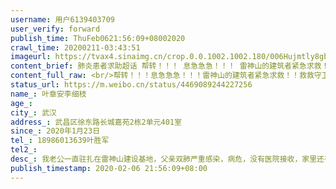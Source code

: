 ```yaml
---
username: 用户6139403709
user_verify: forward
publish_time: ThuFeb0621:56:09+08002020
crawl_time: 20200211-03:43:51
imageurl: https://tvax4.sinaimg.cn/crop.0.0.1002.1002.180/006Hujmtly8gbm7pj4wz2j30ru0rugp3.jpg?KID=imgbed,tva&Expires=1581373986&ssig=IhlnJoe93x,http://n.sinaimg.cn/photo/5213b46e/20181127/timeline_card_small_super_default.png
content_brief: 肺炎患者求助超话 帮转！！！ 息急急急！！！ 雷神山的建筑者紧急求救！！救救守卫雷神山的建筑者一家！！【姓名】叶章安  李细枝【年龄】【所在城市】武汉【所在小区、社区】武昌区徐东路长城嘉苑2栋2单元401室【患病时间】2020年1月23日【联系方式】18986013639  叶胜军【病情描述】我老 ...全文
content_full_raw: <br/>帮转！！！息急急急！！！雷神山的建筑者紧急求救！！救救守卫雷神山的建筑者一家！！<br/>【姓名】叶章安李细枝<br/>【年龄】<br/>【所在城市】武汉<br/>【所在小区、社区】武昌区徐东路长城嘉苑2栋2单元401室<br/>【患病时间】2020年1月23日<br/>【联系方式】18986013639叶胜军<br/>【病情描述】我老公一直驻扎在雷神山建设基地，父亲双肺严重感染，病危，没有医院接收，家里还有两个孩子，母亲也开始感染，我求求媒体帮帮我们，救救我们这个家庭<br/>病人情况:<br/>父亲：叶章安，1月23日出现症状，一直以为是普通感冒，2月2日下午，到梨园医院取得检测报告，结果是肺部CT阳性，双肺2/3已成毛玻璃状，临床确诊，氧饱和度低于临界值。已跟社区街道上报2天，联系各个医院，没有医院接收，至今没有收治隔离。<br/>母亲：李细枝，1月28日，开始发烧，37.6度到38.4度，1月31日，到梨园医院检查，显示肺部感染<br/>地址:武汉市武昌区徐东路长城嘉苑2栋2单元401室，联系电话:叶胜军18986013639<br/>请好心人帮忙，救救这家人!<br/><br/><ahref='/n/静静在武汉'>@静静在武汉</a><ahref='/n/武汉发布'>@武汉发布</a><ahref='/n/糖呗张丁文'>@糖呗张丁文</a><ahref='/n/老陶在路上'>@老陶在路上</a><ahref='/n/小米手机'>@小米手机</a><ahref='/n/涨停大侠'>@涨停大侠</a><ahref='/n/666云云'>@666云云</a>@/<ahref='/n/US送童话的小樱桃'>@US送童话的小樱桃</a>求救，求转发·！！<br/>我相信一个人看不到一群人看不到一大群人一定能看到<ahref='/n/侠客岛'>@侠客岛</a><ahref='/n/央视新闻'>@央视新闻</a><ahref='/n/中国日报'>@中国日报</a><ahref='/n/武汉晚报'>@武汉晚报</a><ahref='/n/人民日报'>@人民日报</a><ahref='/n/人民网'>@人民网</a><ahref='/n/央视网'>@央视网</a><ahref='/n/央视新闻'>@央视新闻</a><ahref='/n/丁香医生'>@丁香医生</a><ahref='/n/新华网'>@新华网</a><ahref='/n/中国新闻网'>@中国新闻网</a><ahref='/n/热点新闻'>@热点新闻</a><ahref='/n/中国新闻周刊'>@中国新闻周刊</a><ahref='/n/24小时新闻'>@24小时新闻</a><ahref='/n/网易新闻客户端'>@网易新闻客户端</a><ahref='/n/凤凰新闻客户端'>@凤凰新闻客户端</a><ahref='/n/新京报动新闻'>@新京报动新闻</a><ahref='/n/全球头条新闻事件'>@全球头条新闻事件</a><ahref='/n/央视新闻周刊'>@央视新闻周刊</a>
status_url: https://m.weibo.cn/status/4469089244227256
name_: 叶章安李细枝
age_: 
city_: 武汉
address_: 武昌区徐东路长城嘉苑2栋2单元401室
since_: 2020年1月23日
tel_: 18986013639叶胜军
tel2_: 
desc_: 我老公一直驻扎在雷神山建设基地，父亲双肺严重感染，病危，没有医院接收，家里还有两个孩子，母亲也开始感染，我求求媒体帮帮我们，救救我们这个家庭病人情况父亲叶章安，1月23日出现症状，一直以为是普通感冒，2月2日下午，到梨园医院取得检测报告，结果是肺部CT阳性，双肺2/3已成毛玻璃状，临床确诊，氧饱和度低于临界值。已跟社区街道上报2天，联系各个医院，没有医院接收，至今没有收治隔离。母亲李细枝，1月28日，开始发烧，37.6度到38.4度，1月31日，到梨园医院检查，显示肺部感染地址武汉市武昌区徐东路长城嘉苑2栋2单元401室，联系电话叶胜军18986013639请好心人帮忙，救救这家人!<ahref='/n/静静在武汉'>@静静在武汉</a><ahref='/n/武汉发布'>@武汉发布</a><ahref='/n/糖呗张丁文'>@糖呗张丁文</a><ahref='/n/老陶在路上'>@老陶在路上</a><ahref='/n/小米手机'>@小米手机</a><ahref='/n/涨停大侠'>@涨停大侠</a><ahref='/n/666云云'>@666云云</a>@/<ahref='/n/US送童话的小樱桃'>@US送童话的小樱桃</a>求救，求转发·！！我相信一个人看不到一群人看不到一大群人一定能看到<ahref='/n/侠客岛'>@侠客岛</a><ahref='/n/央视新闻'>@央视新闻</a><ahref='/n/中国日报'>@中国日报</a><ahref='/n/武汉晚报'>@武汉晚报</a><ahref='/n/人民日报'>@人民日报</a><ahref='/n/人民网'>@人民网</a><ahref='/n/央视网'>@央视网</a><ahref='/n/央视新闻'>@央视新闻</a><ahref='/n/丁香医生'>@丁香医生</a><ahref='/n/新华网'>@新华网</a><ahref='/n/中国新闻网'>@中国新闻网</a><ahref='/n/热点新闻'>@热点新闻</a><ahref='/n/中国新闻周刊'>@中国新闻周刊</a><ahref='/n/24小时新闻'>@24小时新闻</a><ahref='/n/网易新闻客户端'>@网易新闻客户端</a><ahref='/n/凤凰新闻客户端'>@凤凰新闻客户端</a><ahref='/n/新京报动新闻'>@新京报动新闻</a><ahref='/n/全球头条新闻事件'>@全球头条新闻事件</a><ahref='/n/央视新闻周刊'>@央视新闻周刊</a>
publish_timestamp: 2020-02-06 21:56:09+08:00
---
```

